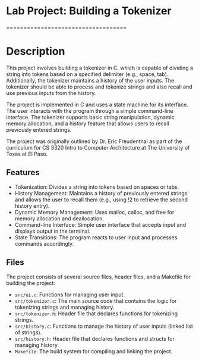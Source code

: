 # Lab Project: Building a Tokenizer
===================================

# Description
This project involves building a tokenizer in C, which is capable of dividing a string into tokens based on a specified delimiter (e.g., space, tab). Additionally, the tokenizer maintains a history of the user inputs. The tokenizer should be able to process and tokenize strings and also recall and use previous inputs from the history.

The project is implemented in C and uses a state machine for its interface. The user interacts with the program through a simple command-line interface. The tokenizer supports basic string manipulation, dynamic memory allocation, and a history feature that allows users to recall previously entered strings.

The project was originally outlined by Dr. Eric Freudenthal as part of the curriculum for CS 3320 Intro to Computer Architecture at The University of Texas at El Paso.

## Features
- Tokenization: Divides a string into tokens based on spaces or tabs.
- History Management: Maintains a history of previously entered strings and allows the user to recall them (e.g., using !2 to retrieve the second history entry).
- Dynamic Memory Management: Uses malloc, calloc, and free for memory allocation and deallocation.
- Command-line Interface: Simple user interface that accepts input and displays output in the terminal.
- State Transitions: The program reacts to user input and processes commands accordingly.

## Files
The project consists of several source files, header files, and a Makefile for building the project:

- `src/ui.c`: Functions for managing user input.
- `src/tokenizer.c`: The main source code that contains the logic for tokenizing strings and managing history.
- `src/tokenizer.h`: Header file that declares functions for tokenizing strings.
- `src/history.c`: Functions to manage the history of user inputs (linked list of strings).
- `src/history.h`: Header file that declares functions and structs for managing history.
- `Makefile`: The build system for compiling and linking the project.



